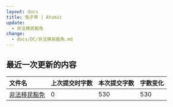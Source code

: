 ```yaml
---
layout: docs
title: 兔子草 | Atomic
update: 
  - 非法移民豁免
change:
  - docs/DC/非法移民豁免.md
---
```


## 最近一次更新的内容

|文件名|上次提交时字数|本次提交字数|字数变化|
|:-|:-|:-|:-|
|[非法移民豁免](DC/非法移民豁免.md)|0|530|530|
